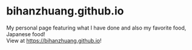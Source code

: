 # bihanzhuang.github.io

My personal page featuring what I have done and also my favorite food, Japanese food! <br>
View at https://bihanzhuang.github.io!
